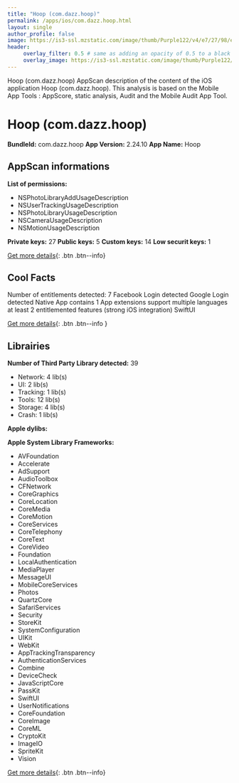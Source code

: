 ```yaml
---
title: "Hoop (com.dazz.hoop)"
permalink: /apps/ios/com.dazz.hoop.html
layout: single
author_profile: false
image: https://is3-ssl.mzstatic.com/image/thumb/Purple122/v4/e7/27/98/e72798e7-c68e-a56b-fe5d-3d9adbedb62c/AppIcon-0-1x_U007emarketing-0-5-0-85-220.png/512x512bb.jpg
header: 
     overlay_filter: 0.5 # same as adding an opacity of 0.5 to a black background
     overlay_image: https://is3-ssl.mzstatic.com/image/thumb/Purple122/v4/e7/27/98/e72798e7-c68e-a56b-fe5d-3d9adbedb62c/AppIcon-0-1x_U007emarketing-0-5-0-85-220.png/512x512bb.jpg
---
```

Hoop (com.dazz.hoop) AppScan description of the content of the iOS application Hoop (com.dazz.hoop). This analysis is based on the Mobile App Tools : AppScore, static analysis, Audit and the Mobile Audit App Tool.

# Hoop (com.dazz.hoop)

**BundleId:** com.dazz.hoop
**App Version:** 2.24.10
**App Name:** Hoop


## AppScan informations 

**List of permissions:** 
- NSPhotoLibraryAddUsageDescription
- NSUserTrackingUsageDescription
- NSPhotoLibraryUsageDescription
- NSCameraUsageDescription
- NSMotionUsageDescription
  
  
**Private keys:** 27
**Public keys:** 5
**Custom keys:** 14
**Low securit keys:** 1
  
[Get more details](/pricing.html){: .btn .btn--info}

## Cool Facts

Number of entitlements detected: 7
Facebook Login detected
Google Login detected
Native App
contains 1 App extensions
support multiple languages
at least 2 entitlemented features (strong iOS integration)
SwiftUI
  
[Get more details](/pricing.html){: .btn .btn--info }

## Librairies 
**Number of Third Party Library detected:** 39
- Network: 4 lib(s)
- UI: 2 lib(s)
- Tracking: 1 lib(s)
- Tools: 12 lib(s)
- Storage: 4 lib(s)
- Crash: 1 lib(s)


**Apple dylibs:**


**Apple System Library Frameworks:**
- AVFoundation
- Accelerate
- AdSupport
- AudioToolbox
- CFNetwork
- CoreGraphics
- CoreLocation
- CoreMedia
- CoreMotion
- CoreServices
- CoreTelephony
- CoreText
- CoreVideo
- Foundation
- LocalAuthentication
- MediaPlayer
- MessageUI
- MobileCoreServices
- Photos
- QuartzCore
- SafariServices
- Security
- StoreKit
- SystemConfiguration
- UIKit
- WebKit
- AppTrackingTransparency
- AuthenticationServices
- Combine
- DeviceCheck
- JavaScriptCore
- PassKit
- SwiftUI
- UserNotifications
- CoreFoundation
- CoreImage
- CoreML
- CryptoKit
- ImageIO
- SpriteKit
- Vision


  
[Get more details](/pricing.html){: .btn .btn--info}

